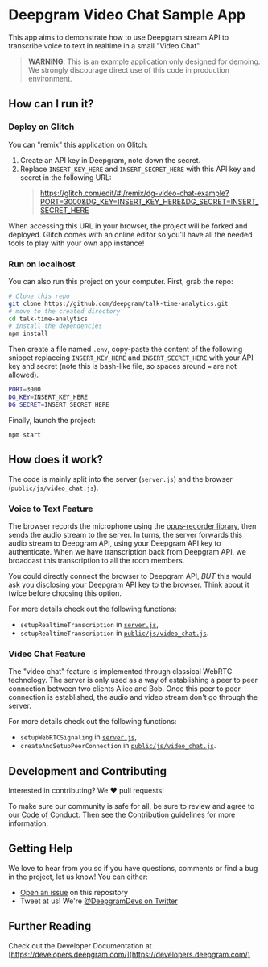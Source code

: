 # Deepgram Video Chat Sample App

This app aims to demonstrate how to use Deepgram stream API to transcribe
voice to text in realtime in a small "Video Chat".

> **WARNING**: This is an example application only designed for demoing. We
> strongly discourage direct use of this code in production environment.

## How can I run it?

### Deploy on Glitch

You can "remix" this application on Glitch:

1. Create an API key in Deepgram, note down the secret.
2. Replace `INSERT_KEY_HERE` and `INSERT_SECRET_HERE`
   with this API key and secret in the following URL:
   > <https://glitch.com/edit/#!/remix/dg-video-chat-example?PORT=3000&DG_KEY=INSERT_KEY_HERE&DG_SECRET=INSERT_SECRET_HERE>

When accessing this URL in your browser, the project will be forked and deployed. Glitch comes with
an online editor so you'll have all the needed tools to play with your own app instance!

### Run on localhost

You can also run this project on your computer. First, grab the repo:

```bash
# Clone this repo
git clone https://github.com/deepgram/talk-time-analytics.git
# move to the created directory
cd talk-time-analytics
# install the dependencies
npm install
```

Then create a file named `.env`, copy-paste the content of the following snippet
replaceing `INSERT_KEY_HERE` and `INSERT_SECRET_HERE` with your API key and secret
(note this is bash-like file, so spaces around `=` are not allowed).

```bash
PORT=3000
DG_KEY=INSERT_KEY_HERE
DG_SECRET=INSERT_SECRET_HERE
```

Finally, launch the project:

```
npm start
```

## How does it work?

The code is mainly split into the server (`server.js`) and the browser (`public/js/video_chat.js`).

### Voice to Text Feature

The browser records the microphone using the [opus-recorder library](https://github.com/chris-rudmin/opus-recorder),
then sends the audio stream to the server. In turns, the server forwards this audio
stream to Deepgram API, using your Deepgram API key to authenticate. When we have
transcription back from Deepgram API, we broadcast this transcription to all the room members.

You could directly connect the browser to Deepgram API, _BUT_ this would ask you disclosing
your Deepgram API key to the browser. Think about it twice before choosing this option.

For more details check out the following functions:

- `setupRealtimeTranscription` in [`server.js`](./server.js),
- `setupRealtimeTranscription` in [`public/js/video_chat.js`](.public/js/video_chat.js).

### Video Chat Feature

The "video chat" feature is implemented through classical WebRTC technology. The server is only
used as a way of establishing a peer to peer connection between two clients Alice and Bob. Once this
peer to peer connection is established, the audio and video stream don't go through the server.

For more details check out the following functions:

- `setupWebRTCSignaling` in [`server.js`](./server.js),
- `createAndSetupPeerConnection` in [`public/js/video_chat.js`](.public/js/video_chat.js).

## Development and Contributing

Interested in contributing? We ❤️ pull requests!

To make sure our community is safe for all, be sure to review and agree to our
[Code of Conduct](./CODE_OF_CONDUCT.md). Then see the
[Contribution](./CONTRIBUTING.md) guidelines for more information.

## Getting Help

We love to hear from you so if you have questions, comments or find a bug in the
project, let us know! You can either:

- [Open an issue](https://github.com/deepgram/video-chat/issues/new) on this repository
- Tweet at us! We're [@DeepgramDevs on Twitter](https://twitter.com/DeepgramDevs)

## Further Reading

Check out the Developer Documentation at [https://developers.deepgram.com/](https://developers.deepgram.com/)
